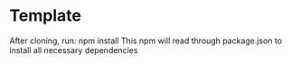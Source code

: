 # Template

After cloning, run: npm install 
This npm will read through package.json to install all necessary dependencies 
